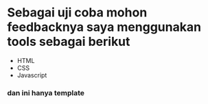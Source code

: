 # Sebagai uji coba mohon feedbacknya saya menggunakan tools sebagai berikut

- HTML
- CSS
- Javascript

### dan ini hanya template
